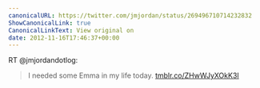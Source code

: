 ```yaml
---
canonicalURL: https://twitter.com/jmjordan/status/269496710714232832
ShowCanonicalLink: true
CanonicalLinkText: View original on
date: 2012-11-16T17:46:37+00:00
---
```

RT @jmjordandotlog:
> I needed some Emma in my life today. [tmblr.co/ZHwWJyXOkK3I](http://tmblr.co/ZHwWJyXOkK3I)
